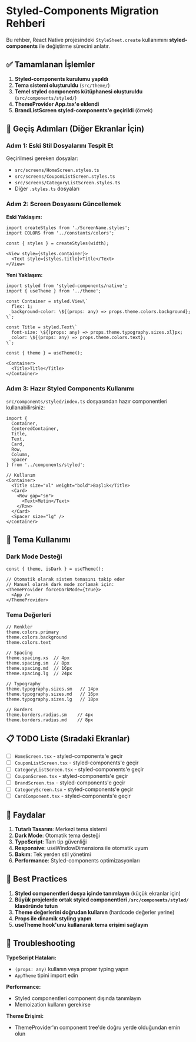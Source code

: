 # Styled-Components Migration Rehberi

Bu rehber, React Native projesindeki `StyleSheet.create` kullanımını **styled-components** ile değiştirme sürecini anlatır.

## ✅ Tamamlanan İşlemler

1. **Styled-components kurulumu yapıldı**
2. **Tema sistemi oluşturuldu** (`src/theme/`)
3. **Temel styled components kütüphanesi oluşturuldu** (`src/components/styled/`)
4. **ThemeProvider App.tsx'e eklendi**
5. **BrandListScreen styled-components'e geçirildi** (örnek)

## 🔄 Geçiş Adımları (Diğer Ekranlar İçin)

### Adım 1: Eski Stil Dosyalarını Tespit Et

Geçirilmesi gereken dosyalar:
- `src/screens/HomeScreen.styles.ts`
- `src/screens/CouponListScreen.styles.ts`
- `src/screens/CategoryListScreen.styles.ts`
- Diğer `.styles.ts` dosyaları

### Adım 2: Screen Dosyasını Güncellemek

**Eski Yaklaşım:**
```tsx
import createStyles from './ScreenName.styles';
import COLORS from '../constants/colors';

const { styles } = createStyles(width);

<View style={styles.container}>
  <Text style={styles.title}>Title</Text>
</View>
```

**Yeni Yaklaşım:**
```tsx
import styled from 'styled-components/native';
import { useTheme } from '../theme';

const Container = styled.View\`
  flex: 1;
  background-color: \${(props: any) => props.theme.colors.background};
\`;

const Title = styled.Text\`
  font-size: \${(props: any) => props.theme.typography.sizes.xl}px;
  color: \${(props: any) => props.theme.colors.text};
\`;

const { theme } = useTheme();

<Container>
  <Title>Title</Title>
</Container>
```

### Adım 3: Hazır Styled Components Kullanımı

`src/components/styled/index.ts` dosyasından hazır componentleri kullanabilirsiniz:

```tsx
import { 
  Container, 
  CenteredContainer, 
  Title, 
  Text, 
  Card,
  Row,
  Column,
  Spacer 
} from '../components/styled';

// Kullanım
<Container>
  <Title size="xl" weight="bold">Başlık</Title>
  <Card>
    <Row gap="sm">
      <Text>Metin</Text>
    </Row>
  </Card>
  <Spacer size="lg" />
</Container>
```

## 🎨 Tema Kullanımı

### Dark Mode Desteği
```tsx
const { theme, isDark } = useTheme();

// Otomatik olarak sistem temasını takip eder
// Manuel olarak dark mode zorlamak için:
<ThemeProvider forceDarkMode={true}>
  <App />
</ThemeProvider>
```

### Tema Değerleri
```tsx
// Renkler
theme.colors.primary
theme.colors.background
theme.colors.text

// Spacing
theme.spacing.xs  // 4px
theme.spacing.sm  // 8px
theme.spacing.md  // 16px
theme.spacing.lg  // 24px

// Typography
theme.typography.sizes.sm   // 14px
theme.typography.sizes.md   // 16px
theme.typography.sizes.lg   // 18px

// Borders
theme.borders.radius.sm    // 4px
theme.borders.radius.md    // 8px
```

## 📋 TODO Liste (Sıradaki Ekranlar)

- [ ] `HomeScreen.tsx` - styled-components'e geçir
- [ ] `CouponListScreen.tsx` - styled-components'e geçir  
- [ ] `CategoryListScreen.tsx` - styled-components'e geçir
- [ ] `CouponScreen.tsx` - styled-components'e geçir
- [ ] `BrandScreen.tsx` - styled-components'e geçir
- [ ] `CategoryScreen.tsx` - styled-components'e geçir
- [ ] `CardComponent.tsx` - styled-components'e geçir

## 🚀 Faydalar

1. **Tutarlı Tasarım**: Merkezi tema sistemi
2. **Dark Mode**: Otomatik tema desteği
3. **TypeScript**: Tam tip güvenliği
4. **Responsive**: useWindowDimensions ile otomatik uyum
5. **Bakım**: Tek yerden stil yönetimi
6. **Performance**: Styled-components optimizasyonları

## 📝 Best Practices

1. **Styled componentleri dosya içinde tanımlayın** (küçük ekranlar için)
2. **Büyük projelerde ortak styled componentleri `/src/components/styled/` klasöründe tutun**
3. **Theme değerlerini doğrudan kullanın** (hardcode değerler yerine)
4. **Props ile dinamik styling yapın**
5. **useTheme hook'unu kullanarak tema erişimi sağlayın**

## 🔧 Troubleshooting

**TypeScript Hataları:**
- `(props: any)` kullanın veya proper typing yapın
- `AppTheme` tipini import edin

**Performance:**
- Styled componentleri component dışında tanımlayın
- Memoization kullanın gerekirse

**Theme Erişimi:**
- ThemeProvider'ın component tree'de doğru yerde olduğundan emin olun

